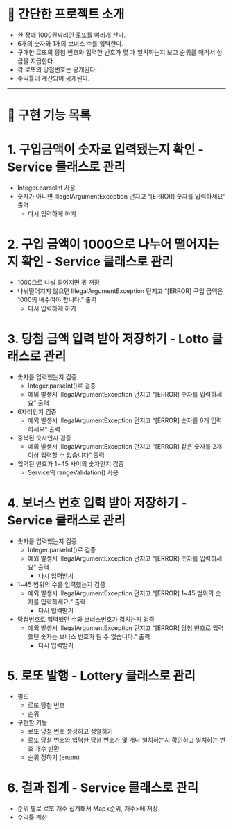 # 📌 간단한 프로젝트 소개
- 한 장에 1000원짜리인 로또를 여러개 산다.
- 6개의 숫자와 1개의 보너스 수를 입력한다.
- 구매한 로또의 당첨 번호와 입력한 번호가 몇 개 일치하는지 보고 순위를 매겨서 상금을 지급한다.
- 각 로또의 당첨번호는 공개된다.
- 수익률이 계산되어 공개된다.

--- 

# 📌 구현 기능 목록

# 1. 구입금액이 숫자로 입력됐는지 확인 - Service 클래스로 관리

- Integer.parseInt 사용
- 숫자가 아니면 IllegalArgumentException 던지고 “[ERROR] 숫자를 입력하세요” 출력
    - 다시 입력하게 하기

# 2. 구입 금액이 1000으로 나누어 떨어지는지 확인 - Service 클래스로 관리
- 1000으로 나눠 떨어지면 몫 저장
- 나눠떨어지지 않으면  IllegalArgumentException 던지고 “[ERROR] 구입 금액은 1000의 배수여야 합니다.” 출력
    - 다시 입력하게 하기

# 3. 당첨 금액 입력 받아 저장하기 - Lotto 클래스로 관리

- 숫자를 입력했는지 검증
    - Integer.parseInt()로 검증
    - 예외 발생시 IllegalArgumentException 던지고 “[ERROR] 숫자를 입력하세요” 출력
- 6자리인지 검증
    - 예외 발생시 IllegalArgumentException 던지고 “[ERROR] 숫자를 6개 입력하세요” 출력
- 중복된 숫자인지 검증
    - 예외 발생시 IllegalArgumentException 던지고 “[ERROR] 같은 숫자를 2개 이상 입력할 수 없습니다” 출력
- 입력된 번호가 1~45 사이의 숫자인지 검증
    - Service의 rangeValidation() 사용

# 4. 보너스 번호 입력 받아 저장하기 - Service 클래스로 관리

- 숫자를 입력했는지 검증
    - Integer.parseInt()로 검증
    - 예외 발생시 IllegalArgumentException 던지고 “[ERROR] 숫자를 입력하세요” 출력
        - 다시 입력받기
- 1~45 범위의 수를 입력했는지 검증
  - 예외 발생시 IllegalArgumentException 던지고 “[ERROR] 1~45 범위의 숫자를 입력하세요.” 출력
    - 다시 입력받기
- 당첨번호로 입력했던 수와 보너스번호가 겹치는지 검증
  - 예외 발생시 IllegalArgumentException 던지고 “[ERROR] 당첨 번호로 입력했던 숫자는 보너스 번호가 될 수 없습니다.” 출력
    - 다시 입력받기

# 5. 로또 발행 - Lottery 클래스로 관리

- 필드
    - 로또 당첨 번호
    - 순위
- 구현할 기능
    - 로또 당첨 번호 생성하고 정렬하기
    - 로또 당첨 번호와 입력한 당첨 번호가 몇 개나 일치하는지 확인하고 일치하는 번호 개수 반환
    - 순위 정하기 (enum)

# 6. 결과 집계 - Service 클래스로 관리
- 순위 별로 로또 개수 집계해서 Map<순위, 개수>에 저장
- 수익률 계산